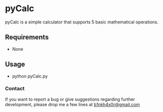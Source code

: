 # pyCalc

pyCalc is a simple calculator that supports 5 basic mathematical operations.

## Requirements

* None

## Usage

* python pyCalc.py

### Contact

If you want to report a bug or give suggestions regarding further development, please drop me a few lines at b1nkh4x0r@gmail.com
